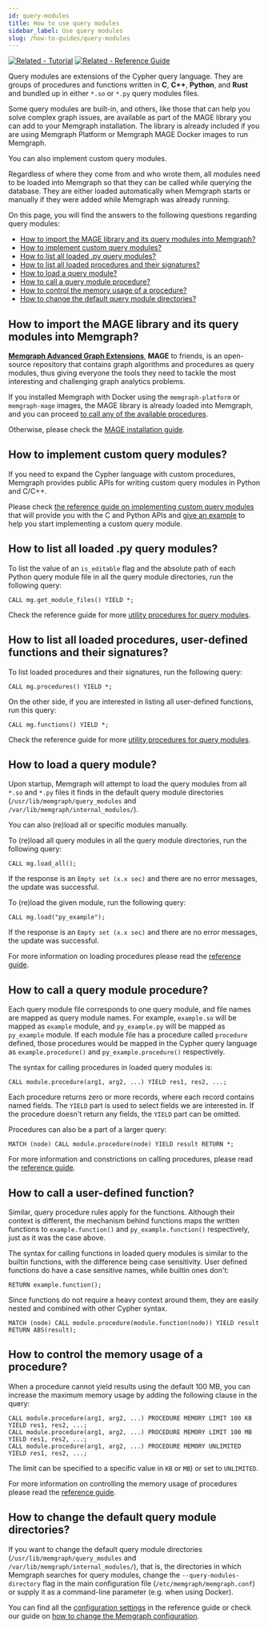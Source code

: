 ```yaml
---
id: query-modules
title: How to use query modules
sidebar_label: Use query modules
slug: /how-to-guides/query-modules
---
```


[![Related -
Tutorial](https://img.shields.io/static/v1?label=Related&message=Tutorial&color=008a00&style=for-the-badge)](tutorials/implement-custom-query-module-in-python.md)
[![Related - Reference
Guide](https://img.shields.io/static/v1?label=Related&message=Reference%20Guide&color=yellow&style=for-the-badge)](/reference-guide/query-modules/overview.md)

Query modules are extensions of the Cypher query language. They are groups of
procedures and functions written in **C**, **C++**, **Python**, and **Rust** and
bundled up in either `*.so` or `*.py` query modules files.

Some query modules are built-in, and others, like those that can help you solve
complex graph issues, are available as part of the MAGE library you can add to
your Memgraph installation. The library is already included if you are using
Memgraph Platform or Memgraph MAGE Docker images to run Memgraph.

You can also implement custom query modules.

Regardless of where they come from and who wrote them, all modules need to be
loaded into Memgraph so that they can be called while querying the database.
They are either loaded automatically when Memgraph starts or manually if they
were added while Memgraph was already running.

On this page, you will find the answers to the following questions regarding
query modules:

- [How to import the MAGE library and its query modules into
  Memgraph?](#how-to-import-the-mage-library-and-its-query-modules-into-memgraph)
- [How to implement custom query
  modules?](#how-to-implement-custom-query-modules)
- [How to list all loaded .py query
  modules?](#how-to-list-all-loaded-py-query-modules)
- [How to list all loaded procedures and their
  signatures?](#how-to-list-all-loaded-procedures-and-their-signatures)
- [How to load a query module?](#how-to-load-a-query-module)
- [How to call a query module procedure?](#how-to-call-a-query-module-procedure)
- [How to control the memory usage of a
  procedure?](#how-to-control-the-memory-usage-of-a-procedure)
- [How to change the default query module
  directories?](#how-to-change-the-default-query-module-directories)

## How to import the MAGE library and its query modules into Memgraph?

[**Memgraph Advanced Graph Extensions**](/mage), **MAGE** to friends, is an
open-source repository that contains graph algorithms and procedures as query
modules, thus giving everyone the tools they need to tackle the most interesting
and challenging graph analytics problems.

If you installed Memgraph with Docker using the `memgraph-platform` or
`memgraph-mage` images, the MAGE library is already loaded into Memgraph, and
you can proceed [to call any of the available
procedures](#how-to-call-a-query-module-procedure).

Otherwise, please check the [MAGE installation guide](/mage/installation).

## How to implement custom query modules?

If you need to expand the Cypher language with custom procedures, Memgraph
provides public APIs for writing custom query modules in Python and C/C++.

Please check [the reference guide on implementing custom query
modules](../reference-guide/query-modules/implement-custom-query-modules/overview)
that will provide you with the C and Python APIs and [give an
example](../reference-guide/query-modules/implement-custom-query-modules/custom-query-module-example)
to help you start implementing a custom query module.

## How to list all loaded .py query modules?

To list the value of an `is_editable` flag and the absolute path of each Python
query module file in all the query module directories, run the following query:

```cypher
CALL mg.get_module_files() YIELD *;
```

Check the reference guide for more [utility procedures for query
modules](./reference-guide/query-modules/module-file-utilities.md).

## How to list all loaded procedures, user-defined functions and their signatures?

To list loaded procedures and their signatures, run the following query:

```cypher
CALL mg.procedures() YIELD *;
```

On the other side, if you are interested in listing all user-defined functions,
run this query:

```cypher
CALL mg.functions() YIELD *;
```

Check the reference guide for more [utility procedures for query
modules](./reference-guide/query-modules/module-file-utilities.md).

## How to load a query module?

Upon startup, Memgraph will attempt to load the query modules from all `*.so`
and `*.py` files it finds in the default query module directories
(`/usr/lib/memgraph/query_modules` and `/var/lib/memgraph/internal_modules/`).

You can also (re)load all or specific modules manually.

To (re)load all query modules in all the query module directories, run the
following query:

```cypher
CALL mg.load_all();
```

If the response is an `Empty set (x.x sec)` and there are no error messages, the
update was successful.

To (re)load the given module, run the following query:

```cypher
CALL mg.load("py_example");
```

If the response is an `Empty set (x.x sec)` and there are no error messages, the
update was successful.

For more information on loading procedures please read the [reference
guide](../reference-guide/query-modules/load-call-query-modules#loading-query-modules).

## How to call a query module procedure?

Each query module file corresponds to one query module, and file names are
mapped as query module names. For example, `example.so` will be mapped as
`example` module, and `py_example.py` will be mapped as `py_example` module. If
each module file has a procedure called `procedure` defined, those procedures
would be mapped in the Cypher query language as `example.procedure()` and
`py_example.procedure()` respectively.

The syntax for calling procedures in loaded query modules is:

```cypher
CALL module.procedure(arg1, arg2, ...) YIELD res1, res2, ...;
```

Each procedure returns zero or more records, where each record contains named
fields. The `YIELD` part is used to select fields we are interested in. If the
procedure doesn't return any fields, the `YIELD` part can be omitted.

Procedures can also be a part of a larger query:

```cypher
MATCH (node) CALL module.procedure(node) YIELD result RETURN *;
```

For more information and constrictions on calling procedures, please read the
[reference
guide](../reference-guide/query-modules/load-call-query-modules#calling-query-modules).

## How to call a user-defined function?

Similar, query procedure rules apply for the functions. Although their context
is different, the mechanism behind functions maps the written functions to
`example.function()` and `py_example.function()` respectively, just as it was
the case above.

The syntax for calling functions in loaded query modules is similar to the
builtin functions, with the difference being case sensitivity. User defined
functions do have a case sensitive names, while builtin ones don't:

```cypher
RETURN example.function();
```

Since functions do not require a heavy context around them, they are easily
nested and combined with other Cypher syntax.

```cypher
MATCH (node) CALL module.procedure(module.function(node)) YIELD result RETURN ABS(result);
```

## How to control the memory usage of a procedure?

When a procedure cannot yield results using the default 100 MB, you can increase
the maximum memory usage by adding the following clause in the query:

```cypher
CALL module.procedure(arg1, arg2, ...) PROCEDURE MEMORY LIMIT 100 KB YIELD res1, res2, ...;
CALL module.procedure(arg1, arg2, ...) PROCEDURE MEMORY LIMIT 100 MB YIELD res1, res2, ...;
CALL module.procedure(arg1, arg2, ...) PROCEDURE MEMORY UNLIMITED YIELD res1, res2, ...;
```

The limit can be specified to a specific value in `KB` or `MB`) or set to
`UNLIMITED`.

For more information on controlling the memory usage of procedures please read
the [reference
guide](../reference-guide/query-modules/load-call-query-modules#controlling-procedure-memory-usage).

## How to change the default query module directories?

If you want to change the default query module directories
(`/usr/lib/memgraph/query_modules` and `/var/lib/memgraph/internal_modules/`),
that is, the directories in which Memgraph searches for query modules, change
the `--query-modules-directory` flag in the main configuration file
(`/etc/memgraph/memgraph.conf`) or supply it as a command-line parameter (e.g.
when using Docker).

You can find all the [configuration settings](../reference-guide/configuration)
in the reference guide or check our guide on [how to change the Memgraph
configuration](./config-logs).
